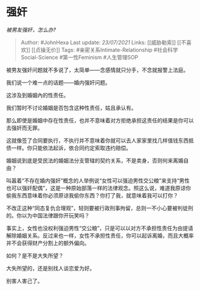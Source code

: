 # 强奸
*被男友强奸，怎么办?*

> Author: #JohnHexa
Last update: *23/07/2021* 
Links: [[威胁勒索]] [[不喜欢]] [[贞操无价]]
Tags: #亲密关系Intimate-Relationship #社会科学Social-Science #第一性Feminism #人生管理SOP 

 
被男友强奸问题就不多说了，太简单——念感情就只分手，不念就报警上法庭。

我们说一个难一点的话题——婚内强奸问题。

这涉及到婚姻內的性责任。

我们暂时不讨论婚姻是否包含这种性责任，姑且承认有。

那么即使是婚姻中存在性责任，也并不意味着对方拒绝承担这责任的结果是你可以去强奸而无罪。

这就像签了合同要执行，不执行并不意味着你就可以去人家家里找几样值钱东西抵债一样。你只能依法起诉，依合同约定索取违约赔偿。

婚姻说到底是受民法的婚姻法分支管辖的契约关系，不是卖身，否则何来离婚自由？

叫嚣着“不存在婚内强奸”概念的人举例说“女性可以强迫男性交公粮”来支持“男性也可以强奸配偶”，这是一种原始部落一样的法律观念。照这么说，难道我原谅你偷我东西意味着你必须原谅我偷你东西？你打了我，就意味着我可以打你？

不改正这种“同态复仇合理观”，轻则要被行政刑事拘留，总则一不小心要被判徒刑的。你以为中国法律跟你开玩笑吗？

事实上，女性也没权利强迫男性“交公粮”，只是可以以对方不承担性责任为由提请解除婚姻关系。反过来也一样，女性不承担性责任，你可以起诉离婚，而且大概率并不会获得财产分割上的额外偏向。

如何？是不是大失所望？

大失所望的，还是别找人谈恋爱为好。

别害人害己了。



